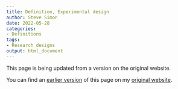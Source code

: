```yaml
---
title: Definition, Experimental design
author: Steve Simon
date: 2022-05-28
categories:
- Definitions
tags:
- Research designs
output: html_document
---
```


This page is being updated from a version on the original website.

<!---More--->


You can find an [earlier version][sim1] of this page on my [original website][sim2].

[sim1]: http://www.pmean.com/definitions/experim.htm
[sim2]: http://www.pmean.com/original_site.html
